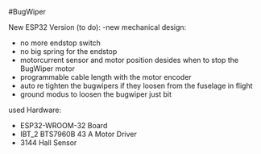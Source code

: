 #BugWiper

New ESP32 Version (to do):
-new mechanical design:
  - no more endstop switch
  - no big spring for the endstop
- motorcurrent sensor and motor position desides when to stop the BugWiper motor
- programmable cable length with the motor encoder
- auto re tighten the bugwipers if they loosen from the fuselage in flight
- ground modus to loosen the bugwiper just bit

used Hardware:
- ESP32-WROOM-32 Board
- IBT_2 BTS7960B 43 A Motor Driver
- 3144 Hall Sensor
